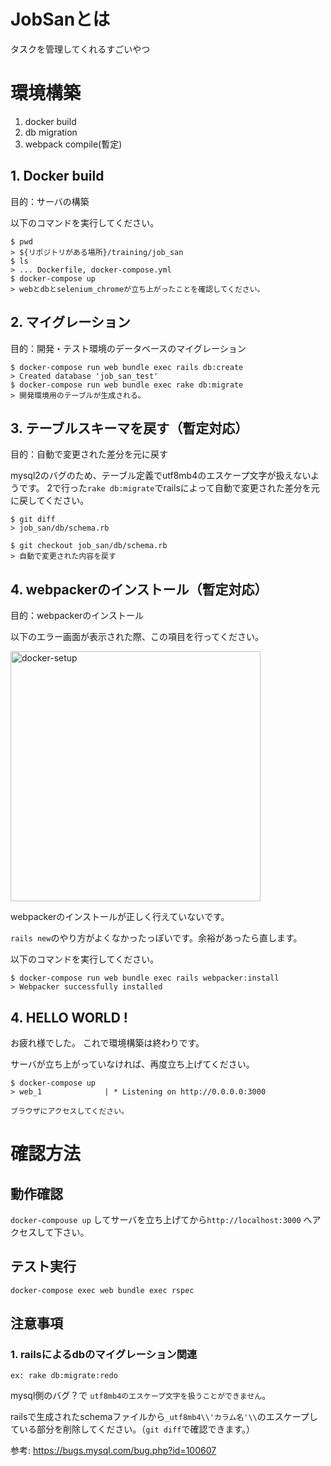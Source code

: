 # JobSanとは
タスクを管理してくれるすごいやつ

# 環境構築

1. docker build
1. db migration
1. webpack compile(暫定)

## 1. Docker build

目的：サーバの構築

以下のコマンドを実行してください。

```
$ pwd
> ${リポジトリがある場所}/training/job_san
$ ls
> ... Dockerfile, docker-compose.yml
$ docker-compose up 
> webとdbとselenium_chromeが立ち上がったことを確認してください。
````

## 2. マイグレーション

目的：開発・テスト環境のデータベースのマイグレーション

```
$ docker-compose run web bundle exec rails db:create
> Created database 'job_san_test'
$ docker-compose run web bundle exec rake db:migrate
> 開発環境用のテーブルが生成される。
```

## 3. テーブルスキーマを戻す（暫定対応）

目的：自動で変更された差分を元に戻す

mysql2のバグのため、テーブル定義でutf8mb4のエスケープ文字が扱えないようです。
2で行った`rake db:migrate`でrailsによって自動で変更された差分を元に戻してください。

```
$ git diff
> job_san/db/schema.rb

$ git checkout job_san/db/schema.rb
> 自動で変更された内容を戻す 
```


## 4. webpackerのインストール（暫定対応）

目的：webpackerのインストール

以下のエラー画面が表示された際、この項目を行ってください。

<img width="400" alt="docker-setup" src="docs/readme_images/webpacker_install.png">

webpackerのインストールが正しく行えていないです。

`rails new`のやり方がよくなかったっぽいです。余裕があったら直します。

以下のコマンドを実行してください。
```
$ docker-compose run web bundle exec rails webpacker:install
> Webpacker successfully installed
```

## 4. HELLO WORLD !

お疲れ様でした。 これで環境構築は終わりです。

サーバが立ち上がっていなければ、再度立ち上げてください。

```
$ docker-compose up
> web_1              | * Listening on http://0.0.0.0:3000

ブラウザにアクセスしてください。
```

# 確認方法

## 動作確認
`docker-compouse up` してサーバを立ち上げてから`http://localhost:3000` へアクセスして下さい。

## テスト実行
`docker-compose exec web bundle exec rspec`

## 注意事項

### 1. railsによるdbのマイグレーション関連
`ex: rake db:migrate:redo`

mysql側のバグ？で `utf8mb4のエスケープ文字を扱うことができません`。

railsで生成されたschemaファイルから`_utf8mb4\\'カラム名'\\`のエスケープしている部分を削除してください。（`git diff`で確認できます。）

参考: https://bugs.mysql.com/bug.php?id=100607
